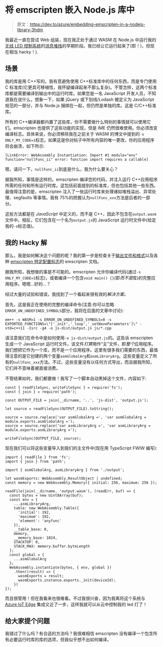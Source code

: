 # 将 emscripten 嵌入 Node.js 库中

> 原文：<https://dev.to/azure/embedding-emscripten-in-a-nodejs-library-3hdm>

我最近一直在尝试 Web 组装，现在我正处于通过 WASM 在 Node.js 中运行我的[无线 LED 控制系统](https://github.com/nebrius/raver-lights)的[消息堆栈](https://github.com/nebrius/RaverLightsMessaging)的早期阶段。我已经让它运行起来了(耶！)，但现在相当 hacky！).

## 场景

我的库是用 C++写的。我有意避免使用 C++标准库中的任何东西，而是专门使用 C 标准库(它更具可移植性，我怀疑编译起来不那么复杂)。不管怎样，这两个标准库都是需要编译到输出中的运行时库。如果您是一名 JavaScript 开发人员，不知道我在说什么，想象一下，如果 jQuery 或下划线/Lodash 被定义为 JavaScript 规范的一部分，并与 Node.js 捆绑在一起，但仍然是单独的库。这是 C/C++标准库。

所有的 C++编译器都内置了这些库，你不需要做什么特别的事情就可以使用它们。emscripten 也提供了这些功能的实现，但是 IME 仍然很难使用。你必须改变编译标志。具体来说，你必须移除我在之前关于 WASM 的博文中提到的`-s ONLY_MY_CODE=1`标志。如果这是你对帖子中所有内容的唯一更改，你的应用程序将会崩溃，如下所示:

```
[LinkError: WebAssembly Instantiation: Import #1 module="env" function="nullFunc_ii" error: function import requires a callable] 
```

嗯，请问一下，`nullFunc_ii`到底是什么，我为什么要关心？

据我所知，事情是这样的。emscripten 编译您的代码，并注入运行 C++应用程序所需的任何和所有运行时库。这包括前面提到的标准库，但也包括其他一些东西。最值得注意的是，emscripten 注入了一些运行时库来处理诸如堆栈溢出、异常处理、segfaults 等事情。我有 75%的把握认为`nullFunc_xxx`方法是后者的一部分。

这些方法都是在 *JavaScript* 中定义的，而不是 C++，因此不包含在`output.wasm`文件中。相反，它们包含在一个名为`output.js`的 JavaScript 运行时文件中(给定我的`-o`标志值)。

## 我的 Hacky 解

那么，我是如何解决这个问题的呢？我的第一步是检查关于[输出文件和格式](https://emscripten.org/docs/compiling/Building-Projects.html#emscripten-build-output-files)以及各种 [emscripten 特定配置标志](https://github.com/emscripten-core/emscripten/blob/master/src/settings.js)的 emscripten 文档。

据我所知，我想做的事是不可能的。emscripten 允许你编译代码(通过`-s ONLY_MY_CODE=1`标志)，或者编译一个包含`void main() {}`(即*而不是*库)的完整应用程序。嗯嗯...好的...？

经过大量的试验和错误，我找到了一个看起来很有效的*解决方案。*

首先，这是我正在使用的完整的编译命令(注意:你可以忽略`ERROR_ON_UNDEFINED_SYMBOLS`部分，我将在后面的文章中讨论):

```
em++ -s WASM=1 -s ERROR_ON_UNDEFINED_SYMBOLS=0 -s EXPORTED_FUNCTIONS=\"['_init','_loop','_setWaveParameters']\" -std=c++11 -Isrc -g4 -o js-dist/output.js js/*.cpp 
```

请注意我们在命令中是如何使用`-o js-dist/output.js`的。这告诉 emscripten 生成一个 JavaScript 运行时文件。该文件*打算*用作“主”文件，即*整个*应用程序。我们想把它作为一个库，而不是一个应用程序。这里有很多我们需要的东西，最值得注意的是它创建的两个变量`asmGlobalArg`和`asmLibraryArg`。这些变量定义了所有的`nullFunc_xxx`方法。不过，这些变量没有以任何方式导出，而且据我所知，它们并不意味着被直接消费。

不管结果如何，我们都要做！我写了一个脚本自动黑掉这个文件，内容如下:

```
const { readFileSync, writeFileSync } = require('fs');
const { join } = require('path');

const OUTPUT_FILE = join(__dirname, '..', 'js-dist', 'output.js');

let source = readFileSync(OUTPUT_FILE).toString();

source = source.replace('var asmGlobalArg =', 'var asmGlobalArg = module.exports.asmGlobalArg =');
source = source.replace('var asmLibraryArg =', 'var asmLibraryArg = module.exports.asmLibraryArg =');

writeFileSync(OUTPUT_FILE, source); 
```

现在我们可以将这些变量导入到我们的主文件中(现在用 TypeScript FWIW 编写):

```
import { readFile } from 'fs';
import { join } from 'path';

import { asmGlobalArg, asmLibraryArg } from './output';

let wasmExports: WebAssembly.ResultObject | undefined;
const memory = new WebAssembly.Memory({ initial: 256, maximum: 256 });

readFile(join(__dirname, 'output.wasm'), (readErr, buf) => {
  const bytes = new Uint8Array(buf);
  const env = {
    ...asmLibraryArg,
    table: new WebAssembly.Table({
      'initial': 192,
      'maximum': 192,
      'element': 'anyfunc'
    }),
    __table_base: 0,
    memory,
    __memory_base: 1024,
    STACKTOP: 0,
    STACK_MAX: memory.buffer.byteLength
  };
  const global = {
    ...asmGlobalArg
  };
  WebAssembly.instantiate(bytes, { env, global })
    .then((result) => {
      wasmExports = result;
      wasmExports.instance.exports._init(deviceId);
    })
}); 
```

而且很管用！但在我看来也很难看。不过我很兴奋，因为我离将这个系统与 [Azure IoT Edge](https://docs.microsoft.com/en-us/azure/iot-edge/?WT.mc_id=devto-blog-brhugh) 集成又近了一步，这样我就可以从云中控制我的 led 灯了！

## 给大家提个问题

我错过了什么吗？有合适的方法吗？我很难相信 emscripten 没有编译一个包含所有必要运行时库的库的选项，但我似乎想不出如何编译。